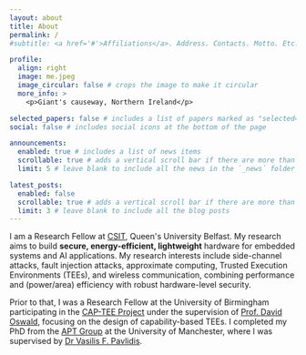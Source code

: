 ```yaml
---
layout: about
title: About
permalink: /
#subtitle: <a href='#'>Affiliations</a>. Address. Contacts. Motto. Etc.

profile:
  align: right
  image: me.jpeg
  image_circular: false # crops the image to make it circular
  more_info: >
    <p>Giant's causeway, Northern Ireland</p>

selected_papers: false # includes a list of papers marked as "selected={true}"
social: false # includes social icons at the bottom of the page

announcements:
  enabled: true # includes a list of news items
  scrollable: true # adds a vertical scroll bar if there are more than 3 news items
  limit: 5 # leave blank to include all the news in the `_news` folder

latest_posts:
  enabled: false
  scrollable: true # adds a vertical scroll bar if there are more than 3 new posts items
  limit: 3 # leave blank to include all the blog posts
---
```


I am a Research Fellow at [CSIT](https://www.qub.ac.uk/research-centres/csit/), Queen's University Belfast. My research aims to build **secure, energy-efficient, lightweight** hardware for embedded systems and AI applications. My research interests include side-channel attacks, fault injection attacks, approximate computing, Trusted Execution Environments (TEEs), and wireless communication, combining performance and (power/area) efficiency with robust hardware-level security. 

Prior to that, I was a Research Fellow at the University of Birmingham participating in the [CAP-TEE Project](https://cap-tee.org/) under the supervision of [Prof. David Oswald](https://www.birmingham.ac.uk/staff/profiles/computer-science/academic-staff/oswald-david), focusing on the design of capability-based TEEs. I completed my PhD from the [APT Group](https://www.cs.manchester.ac.uk/research/expertise/advanced-processor-technologies/) at the University of Manchester, where I was supervised by [Dr Vasilis F. Pavlidis](https://scholar.google.com/citations?user=-hDlKqwAAAAJ&hl=zh-CN).  

